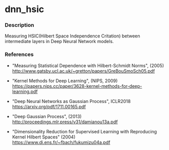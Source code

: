# dnn_hsic

### Description

Measuring HSIC(Hilbert Space Independence Critation) between intermediate layers in Deep Neural Network models.

### References

- "Measuring Statistical Dependence with Hilbert-Schmidt Norms", (2005)<br>
http://www.gatsby.ucl.ac.uk/~gretton/papers/GreBouSmoSch05.pdf

- "Kernel Methods for Deep Learning", (NIPS, 2009)<br>
https://papers.nips.cc/paper/3628-kernel-methods-for-deep-learning.pdf

- "Deep Neural Networks as Gaussian Process", ICLR2018<br>
https://arxiv.org/pdf/1711.00165.pdf

- "Deep Gaussian Process", (2013)<br>
http://proceedings.mlr.press/v31/damianou13a.pdf

- "Dimensionality Reduction for Supervised Learning with Reproducing Kernel Hilbert Spaces" (2004)<br>
https://www.di.ens.fr/~fbach/fukumizu04a.pdf
